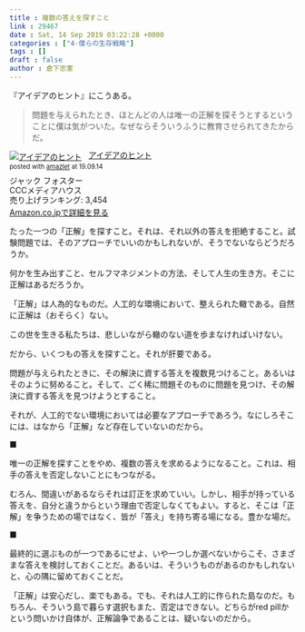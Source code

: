 ```yaml
---
title : 複数の答えを探すこと
link : 29467
date : Sat, 14 Sep 2019 03:22:28 +0000
categories : ["4-僕らの生存戦略"]
tags : []
draft : false
author : 倉下忠憲
---
```


『アイデアのヒント』にこうある。

<blockquote>
問題を与えられたとき、ほとんどの人は唯一の正解を探そうとするということに僕は気がついた。なぜならそういうふうに教育させられてきたからだ。
</blockquote>

<div class="amazlet-box" style="margin-bottom:0px;"><div class="amazlet-image" style="float:left;margin:0px 12px 1px 0px;"><a href="http://www.amazon.co.jp/exec/obidos/ASIN/4484031019/rashita1000-22/ref=nosim/" name="amazletlink" target="_blank" rel="noopener noreferrer"><img src="https://images-fe.ssl-images-amazon.com/images/I/41e0r%2BOXk9L._SL160_.jpg" alt="アイデアのヒント" style="border: none;" /></a></div><div class="amazlet-info" style="line-height:120%; margin-bottom: 10px"><div class="amazlet-name" style="margin-bottom:10px;line-height:120%"><a href="http://www.amazon.co.jp/exec/obidos/ASIN/4484031019/rashita1000-22/ref=nosim/" name="amazletlink" target="_blank" rel="noopener noreferrer">アイデアのヒント</a><div class="amazlet-powered-date" style="font-size:80%;margin-top:5px;line-height:120%">posted with <a href="http://www.amazlet.com/" title="amazlet" target="_blank" rel="noopener noreferrer">amazlet</a> at 19.09.14</div></div><div class="amazlet-detail">ジャック フォスター <br />CCCメディアハウス <br />売り上げランキング: 3,454<br /></div><div class="amazlet-sub-info" style="float: left;"><div class="amazlet-link" style="margin-top: 5px"><a href="http://www.amazon.co.jp/exec/obidos/ASIN/4484031019/rashita1000-22/ref=nosim/" name="amazletlink" target="_blank" rel="noopener noreferrer">Amazon.co.jpで詳細を見る</a></div></div></div><div class="amazlet-footer" style="clear: left"></div></div>


たった一つの「正解」を探すこと。それは、それ以外の答えを拒絶すること。試験問題では、そのアプローチでいいのかもしれないが、そうでないならどうだろうか。

何かを生み出すこと、セルフマネジメントの方法、そして人生の生き方。そこに正解はあるだろうか。

「正解」は人為的なものだ。人工的な環境において、整えられた轍である。自然に正解は（おそらく）ない。

この世を生きる私たちは、悲しいながら轍のない道を歩まなければいけない。

だから、いくつもの答えを探すこと。それが肝要である。

問題が与えられたときに、その解決に資する答えを複数見つけること。あるいはそのように努めること。そして、ごく稀に問題そのものに問題を見つけ、その解決に資する答えを見つけようとすること。

それが、人工的でない環境においては必要なアプローチであろう。なにしろそこには、はなから「正解」など存在していないのだから。

■

唯一の正解を探すことをやめ、複数の答えを求めるようになること。これは、相手の答えを否定しないことにもつながる。

むろん、間違いがあるならそれは訂正を求めていい。しかし、相手が持っている答えを、自分と違うからという理由で否定しなくてもよい。すると、そこは「正解」を争うための場ではなく、皆が「答え」を持ち寄る場になる。豊かな場だ。

■

最終的に選ぶものが一つであるにせよ、いや一つしか選べないからこそ、さまざまな答えを検討しておくことだ。あるいは、そういうものがあるのかもしれないと、心の隅に留めておくことだ。

「正解」は安心だし、楽でもある。でも、それは人工的に作られた島なのだ。もちろん、そういう島で暮らす選択もまた、否定はできない。どちらがred pillかという問いかけ自体が、正解論争であることは、疑いないのだから。